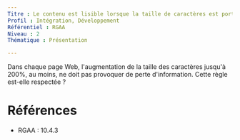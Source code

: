 ```yaml
---
Titre : Le contenu est lisible lorsque la taille de caractères est portée à 200% de la taille par défaut dans le navigateur.
Profil : Intégration, Développement
Référentiel : RGAA
Niveau : 2
Thématique : Présentation

---
```

Dans chaque page Web, l'augmentation de la taille des caractères jusqu'à 200%, au moins, ne doit pas provoquer de perte d'information. Cette règle est-elle respectée ?

# Références

*   RGAA : 10.4.3